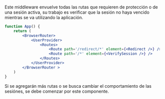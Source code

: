 Este middleware envuelve todas las rutas que requieren de protección o de una sesión activa, su trabajo es verificar que la sesión no haya vencido mientras se va utilizando la aplicación.

```jsx
function App() {
    return (
        <BrowserRouter>
            <UserProvider>
                <Routes>
                    <Route path='/redirect/*' element={<Redirect />} />
                    <Route path='/*' element={<VerifySession />} />
                </Routes>
            </UserProvider>
        </BrowserRouter >
    )
}
```
Si se agregarán más rutas o se busca cambiar el comportamiento de las sesiónes, se debe comenzar por este componente.